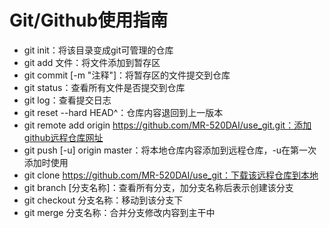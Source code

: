 # Git/Github使用指南

- git init：将该目录变成git可管理的仓库
- git add 文件：将文件添加到暂存区
- git commit [-m "注释"]：将暂存区的文件提交到仓库
- git status：查看所有文件是否提交到仓库
- git log：查看提交日志
- git reset --hard HEAD^：仓库内容退回到上一版本
- git remote add origin https://github.com/MR-520DAI/use_git.git：添加github远程仓库网址
- git push [-u] origin master：将本地仓库内容添加到远程仓库，-u在第一次添加时使用
- git clone https://github.com/MR-520DAI/use_git：下载该远程仓库到本地
- git branch [分支名称]：查看所有分支，加分支名称后表示创建该分支
- git checkout 分支名称：移动到该分支下
- git merge 分支名称：合并分支修改内容到主干中

